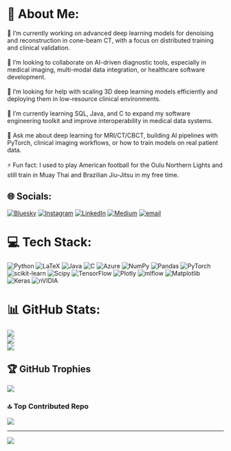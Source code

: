# 💫 About Me:
🔭 I’m currently working on advanced deep learning models for denoising and reconstruction in cone-beam CT, with a focus on distributed training and clinical validation.<br><br>👯 I’m looking to collaborate on AI-driven diagnostic tools, especially in medical imaging, multi-modal data integration, or healthcare software development.<br><br>🤝 I’m looking for help with scaling 3D deep learning models efficiently and deploying them in low-resource clinical environments.<br><br>🌱 I’m currently learning SQL, Java, and C to expand my software engineering toolkit and improve interoperability in medical data systems.<br><br>💬 Ask me about deep learning for MRI/CT/CBCT, building AI pipelines with PyTorch, clinical imaging workflows, or how to train models on real patient data.<br><br>⚡ Fun fact: I used to play American football for the Oulu Northern Lights and still train in Muay Thai and Brazilian Jiu-Jitsu in my free time.


## 🌐 Socials:
[![Bluesky](https://img.shields.io/badge/bluesky-0285FF?style=for-the-badge&logo=bluesky&logoColor=%23FFFFFF)](https://bsky.app/profile/mustafaalrubaye.bsky.social) [![Instagram](https://img.shields.io/badge/Instagram-%23E4405F.svg?logo=Instagram&logoColor=white)](https://instagram.com/mustafaspage) [![LinkedIn](https://img.shields.io/badge/LinkedIn-%230077B5.svg?logo=linkedin&logoColor=white)](https://www.linkedin.com/in/mustafa-al-rubaye-307915170/) [![Medium](https://img.shields.io/badge/Medium-12100E?logo=medium&logoColor=white)](https://medium.com/@mustafa.jamil95) [![email](https://img.shields.io/badge/Email-D14836?logo=gmail&logoColor=white)](mailto:mustafa.jamil95@gmail.com) 

# 💻 Tech Stack:
![Python](https://img.shields.io/badge/python-3670A0?style=for-the-badge&logo=python&logoColor=ffdd54) ![LaTeX](https://img.shields.io/badge/latex-%23008080.svg?style=for-the-badge&logo=latex&logoColor=white) ![Java](https://img.shields.io/badge/java-%23ED8B00.svg?style=for-the-badge&logo=openjdk&logoColor=white) ![C](https://img.shields.io/badge/c-%2300599C.svg?style=for-the-badge&logo=c&logoColor=white) ![Azure](https://img.shields.io/badge/azure-%230072C6.svg?style=for-the-badge&logo=microsoftazure&logoColor=white) ![NumPy](https://img.shields.io/badge/numpy-%23013243.svg?style=for-the-badge&logo=numpy&logoColor=white) ![Pandas](https://img.shields.io/badge/pandas-%23150458.svg?style=for-the-badge&logo=pandas&logoColor=white) ![PyTorch](https://img.shields.io/badge/PyTorch-%23EE4C2C.svg?style=for-the-badge&logo=PyTorch&logoColor=white) ![scikit-learn](https://img.shields.io/badge/scikit--learn-%23F7931E.svg?style=for-the-badge&logo=scikit-learn&logoColor=white) ![Scipy](https://img.shields.io/badge/SciPy-%230C55A5.svg?style=for-the-badge&logo=scipy&logoColor=%white) ![TensorFlow](https://img.shields.io/badge/TensorFlow-%23FF6F00.svg?style=for-the-badge&logo=TensorFlow&logoColor=white) ![Plotly](https://img.shields.io/badge/Plotly-%233F4F75.svg?style=for-the-badge&logo=plotly&logoColor=white) ![mlflow](https://img.shields.io/badge/mlflow-%23d9ead3.svg?style=for-the-badge&logo=numpy&logoColor=blue) ![Matplotlib](https://img.shields.io/badge/Matplotlib-%23ffffff.svg?style=for-the-badge&logo=Matplotlib&logoColor=black) ![Keras](https://img.shields.io/badge/Keras-%23D00000.svg?style=for-the-badge&logo=Keras&logoColor=white) ![nVIDIA](https://img.shields.io/badge/nVIDIA-%2376B900.svg?style=for-the-badge&logo=nVIDIA&logoColor=white)
# 📊 GitHub Stats:
![](https://github-readme-stats.vercel.app/api?username=MustafaAl-Rubaye&theme=dark&hide_border=false&include_all_commits=true&count_private=true)<br/>
![](https://nirzak-streak-stats.vercel.app/?user=MustafaAl-Rubaye&theme=dark&hide_border=false)<br/>
![](https://github-readme-stats.vercel.app/api/top-langs/?username=MustafaAl-Rubaye&theme=dark&hide_border=false&include_all_commits=true&count_private=true&layout=compact)

## 🏆 GitHub Trophies
![](https://github-profile-trophy.vercel.app/?username=MustafaAl-Rubaye&theme=radical&no-frame=false&no-bg=true&margin-w=4)

### 🔝 Top Contributed Repo
![](https://github-contributor-stats.vercel.app/api?username=MustafaAl-Rubaye&limit=5&theme=dark&combine_all_yearly_contributions=true)

---
[![](https://visitcount.itsvg.in/api?id=MustafaAl-Rubaye&icon=0&color=0)](https://visitcount.itsvg.in)

<!-- Proudly created with GPRM ( https://gprm.itsvg.in ) -->
